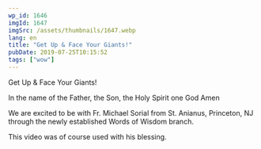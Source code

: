 ```yaml
---
wp_id: 1646
imgId: 1647
imgSrc: /assets/thumbnails/1647.webp
lang: en
title: "Get Up & Face Your Giants!"
pubDate: 2019-07-25T10:15:52
tags: ["wow"]
---
```


<!-- page: 6 -->

<p>Get Up &amp; Face Your Giants!</p>
<p>In the name of the Father, the Son, the Holy Spirit one God Amen</p>
<p>We are excited to be with Fr. Michael Sorial from St. Anianus, Princeton, NJ through the newly established Words of Wisdom branch.</p>
<p>This video was of course used with his blessing.</p>
